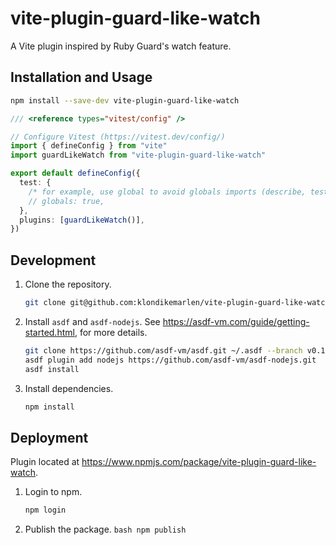 # vite-plugin-guard-like-watch

A Vite plugin inspired by Ruby Guard's watch feature.

## Installation and Usage

```bash
npm install --save-dev vite-plugin-guard-like-watch
```

```ts
/// <reference types="vitest/config" />

// Configure Vitest (https://vitest.dev/config/)
import { defineConfig } from "vite"
import guardLikeWatch from "vite-plugin-guard-like-watch"

export default defineConfig({
  test: {
    /* for example, use global to avoid globals imports (describe, test, expect): */
    // globals: true,
  },
  plugins: [guardLikeWatch()],
})
```

## Development

1. Clone the repository.

   ```bash
   git clone git@github.com:klondikemarlen/vite-plugin-guard-like-watch.git
   ```

2. Install `asdf` and `asdf-nodejs`. See https://asdf-vm.com/guide/getting-started.html, for more details.

   ```bash
   git clone https://github.com/asdf-vm/asdf.git ~/.asdf --branch v0.14.1
   asdf plugin add nodejs https://github.com/asdf-vm/asdf-nodejs.git
   asdf install
   ```

3. Install dependencies.

   ```bash
   npm install
   ```

## Deployment

Plugin located at https://www.npmjs.com/package/vite-plugin-guard-like-watch.

1. Login to npm.

   ```bash
   npm login
   ```

2. Publish the package.
   `bash
npm publish
`
